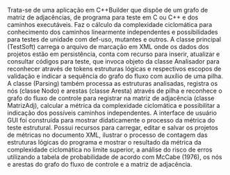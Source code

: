 Trata-se de uma aplicação em C++Builder que dispõe de um grafo de matriz de adjacências, de programa para teste em C ou C++ e dos caminhos executáveis. Faz o cálculo da complexidade ciclomática para conhecimento dos caminhos linearmente independentes e possibilidades para testes de unidade com def-uso, mutantes e outros. A classe principal (TestSoft) carrega o arquivo de marcação em XML onde os dados dos projetos estão em persistência, conta com recurso para inserir, atualizar e consultar códigos para teste, que invoca objeto da classe Analisador para reconhecer através de tokens estruturas lógicas e respectivos escopos de validação e indicar a sequência do grafo do fluxo com auxílio de uma pilha. A classe (Parsing) também processa as estruturas analisadas, registra os nós (classe Nodo) e arestas (classe Aresta) através de pilha e reconhece o grafo do fluxo de controle para registrar na matriz de adjacência (classe MatrizAdj), calcular a métrica da complexidade ciclomática e possibilitar a indicação dos possíveis caminhos independentes. A interface de usuário GUI foi construída para mostrar didaticamente o processo da métrica do teste estrutural. Possui recursos para carregar, editar e salvar os projetos de métricas no documento XML, ilustrar o processo de contagem das estruturas lógicas do programa e mostrar o resultado da métrica da complexidade ciclomática no limite superior, a análise do risco de erros utilizando a tabela de probabilidade de acordo com McCabe (1976), os nós e arestas do grafo do fluxo de controle e a matriz de adjacência.
